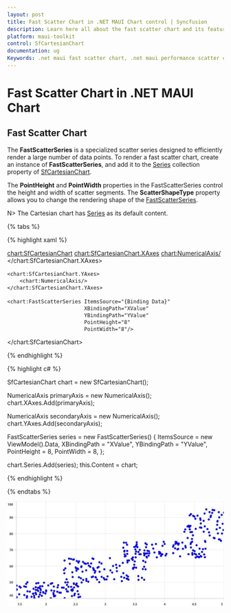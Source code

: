 ```yaml
---
layout: post
title: Fast Scatter Chart in .NET MAUI Chart control | Syncfusion
description: Learn here all about the fast scatter chart and its features in Syncfusion® .NET MAUI Chart (SfCartesianChart) control.
platform: maui-toolkit
control: SfCartesianChart
documentation: ug
Keywords: .net maui fast scatter chart, .net maui performance scatter chart, fast scatter chart customization .net maui, syncfusion maui fast scatter chart, cartesian fast scatter chart maui, cartesian performance scatter chart maui, .net maui chart fast scatter visualization.
---
```


# Fast Scatter Chart in .NET MAUI Chart

## Fast Scatter Chart

The **FastScatterSeries** is a specialized scatter series designed to efficiently render a large number of data points. To render a fast scatter chart, create an instance of **FastScatterSeries**, and add it to the [Series](https://help.syncfusion.com/cr/maui-toolkit/Syncfusion.Maui.Toolkit.Charts.SfCartesianChart.html#Syncfusion_Maui_Toolkit_Charts_SfCartesianChart_Series) collection property of [SfCartesianChart](https://help.syncfusion.com/cr/maui-toolkit/Syncfusion.Maui.Toolkit.Charts.SfCartesianChart.html).

The **PointHeight** and **PointWidth** properties in the FastScatterSeries control the height and width of scatter segments. The **ScatterShapeType** property allows you to change the rendering shape of the [FastScatterSeries]().

N> The Cartesian chart has [Series](https://help.syncfusion.com/cr/maui-toolkit/Syncfusion.Maui.Toolkit.Charts.SfCartesianChart.html#Syncfusion_Maui_Toolkit_Charts_SfCartesianChart_Series) as its default content.

{% tabs %}

{% highlight xaml %}

<chart:SfCartesianChart>
    <chart:SfCartesianChart.XAxes>
        <chart:NumericalAxis/>
    </chart:SfCartesianChart.XAxes>

    <chart:SfCartesianChart.YAxes>
        <chart:NumericalAxis/>
    </chart:SfCartesianChart.YAxes>

    <chart:FastScatterSeries ItemsSource="{Binding Data}"
                             XBindingPath="XValue"
                             YBindingPath="YValue" 
                             PointHeight="8"
                             PointWidth="8"/>
</chart:SfCartesianChart>

{% endhighlight %}

{% highlight c# %}

SfCartesianChart chart = new SfCartesianChart();

NumericalAxis primaryAxis = new NumericalAxis();
chart.XAxes.Add(primaryAxis);

NumericalAxis secondaryAxis = new NumericalAxis();
chart.YAxes.Add(secondaryAxis);

FastScatterSeries series = new FastScatterSeries()
{
    ItemsSource = new ViewModel().Data,
    XBindingPath = "XValue",
    YBindingPath = "YValue",
    PointHeight = 8,
    PointWidth = 8,
};

chart.Series.Add(series);
this.Content = chart;

{% endhighlight %}

{% endtabs %}

![FastScatter chart type in MAUI Chart](Chart-types-images/maui_fast_scatter_chart.jpg)